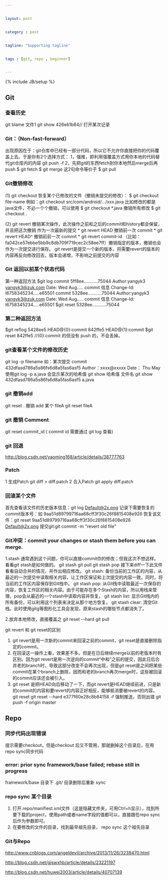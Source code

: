 ```yaml
---


layout: post


category : post


tagline: "Supporting tagline"


tags : [git, repo , beginner]


---
```


{% include JB/setup %}


## Git

### 查看历史
git blame 文件1
git show 426eb1b84// 打开某次记录

### Git：（Non-fast-forward）
出现原因在于：git仓库中已经有一部分代码，所以它不允许你直接把你的代码覆盖上去。于是你有2个选择方式：
1，强推，即利用强覆盖方式用你本地的代码替代git仓库内的内容
git push -f
2，先把git的东西fetch到你本地然后merge后再push
$ git fetch
$ git merge
这2句命令等价于
$ git pull


### Git撤销修改
(1) git checkout
恢复某个已修改的文件（撤销未提交的修改）：
$ git checkout file-name
例如：git checkout src/com/android/.../xxx.java
比如修改的都是java文件，不必一个个撤销，可以使用
$ git checkout *.java
撤销所有修改
$ git checkout .

(2) git revert
撤销某次操作，此次操作之前和之后的commit和history都会保留，并且把这次撤销
作为一次最新的提交
    * git revert HEAD                  撤销前一次 commit
    * git revert HEAD^               撤销前前一次 commit
    * git revert commit-id （比如：fa042ce57ebbe5bb9c8db709f719cec2c58ee7ff）撤销指定的版本，撤销也会作为一次提交进行保存。
git revert是提交一个新的版本，将需要revert的版本的内容再反向修改回去，版本会递增，不影响之前提交的内容


### Git 返回以前某个状态代码
第一种返回方法
$git log
commit 5ff8ee...........75044
Author:yangyk3 <yangyk3@zuk.com>
Date:        Wed Aug.....
         commit 信息
         Change-Id: I6758345234.....e65501
commit 5328ee...........75044
Author:yangyk3 <yangyk3@zuk.com>
Date:        Wed Aug.....
         commit 信息
         Change-Id: I6758345234.....e65501
$git reset 5328ee...........75044
### 第二种返回方法
$git reflog
5428ee5 HEAD@{0}:commit
842ffe5 HEAD@{1}:commit
$git reset 842ffe5   //{0}:commit 的但没有 push 的，不会丢掉。


### git查看某个文件的修改历史
git log -p filename
如：某次提交
commit 432dfasd786a5s86fs6d8a5fas6asf5
Author：xxxx@xxxxx
Date： Thu May
使用git log -p a.java
会显示某次的哈希值
git show 哈希值 文件名
git show 432dfasd786a5s86fs6d8a5fas6asf5  a.java

### git 撤销add
git reset .
撤销 add 某个 fileA
git reset fileA

### git 撤销 Comment
git reset  commit_id  ( commit id 需要通过 git log  查看)

### git 回退
http://blog.csdn.net/yaoming168/article/details/38777763

### Patch
1 生成Patch
git diff > diff.patch
2 合入Patch
git apply diff.patch

### 回滚某个文件
首先查看该文件的历史版本信息：git log Default@2x.png
记录下需要恢复的commit版本号：如 9aa51d89799716aa68cff3f30c26f8815408e926
恢复该文件：git reset 9aa51d89799716aa68cff3f30c26f8815408e926 Default@2x.png
提交git:git commit -m "revert old file"


### Git冲突：commit your changes or stash them before you can merge.
1.stash
通常遇到这个问题，你可以直接commit你的修改；但我这次不想这样。
看看git stash是如何做的。
git stash
git pull
git stash pop
接下来diff一下此文件看看自动合并的情况，并作出相应修改。
git stash: 备份当前的工作区的内容，从最近的一次提交中读取相关内容，让工作区保证和上次提交的内容一致。同时，将当前的工作区内容保存到Git栈中。
git stash pop: 从Git栈中读取最近一次保存的内容，恢复工作区的相关内容。由于可能存在多个Stash的内容，所以用栈来管理，pop会从最近的一个stash中读取内容并恢复。
git stash list: 显示Git栈内的所有备份，可以利用这个列表来决定从那个地方恢复。
git stash clear: 清空Git栈。此时使用gitg等图形化工具会发现，原来stash的哪些节点都消失了。

2.放弃本地修改，直接覆盖之
git reset --hard
git pull

git revert 和 git reset的区别
1. git revert是用一次新的commit来回滚之前的commit，git reset是直接删除指定的commit。
2. 在回滚这一操作上看，效果差不多。但是在日后继续merge以前的老版本时有区别。因为git revert是用一次逆向的commit“中和”之前的提交，因此日后合并老的branch时，导致这部分改变不会再次出现，但是git reset是之间把某些commit在某个branch上删除，因而和老的branch再次merge时，这些被回滚的commit应该还会被引入。
3. git reset 是把HEAD向后移动了一下，而git revert是HEAD继续前进，只是新的commit的内容和要revert的内容正好相反，能够抵消要被revert的内容。
git reset
git reset --hard e377f60e28c8b84158
-f 强制推送，否则出错
git push -f origin master


## Repo

### 同步代码出现错误
提示需要checkout，但是checkout 后又不管用，那就删掉这个目录后，在用repo sync同步代码

### error: prior sync framework/base failed; rebase still in progress
framework/base 目录下 .git/ 目录删除后重新 sync

### repo sync 某个目录
1. 打开.repo/manifiest.xml文件（这是隐藏文件夹，可用Ctrl+h显示），找到所要下载的project，使用path或者name字段的值都可以，直接跟在repo sync后作为参数即可。
2. 在要修改的文件的目录，找到最早祖先目录， repo sync 这个祖先目录


### Git与Repo

<http://www.cnblogs.com/angeldevil/archive/2013/11/26/3238470.html>

<http://blog.csdn.net/gjswxhb/article/details/23221197>

<http://blog.csdn.net/huwei2003/article/details/40707139>
